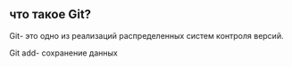 ## что такое Git?
Git- это одно из реализаций распределенных систем контроля версий.

Git add- сохранение данных